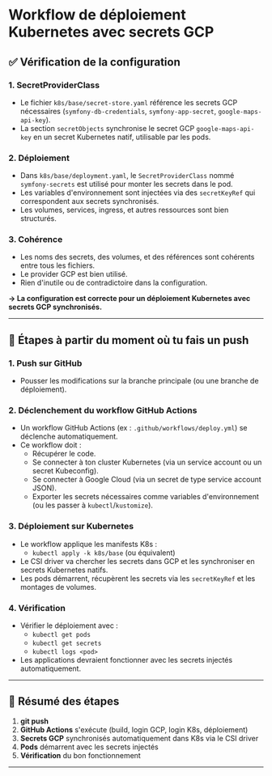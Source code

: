# Workflow de déploiement Kubernetes avec secrets GCP

## ✅ Vérification de la configuration

### 1. SecretProviderClass
- Le fichier `k8s/base/secret-store.yaml` référence les secrets GCP nécessaires (`symfony-db-credentials`, `symfony-app-secret`, `google-maps-api-key`).
- La section `secretObjects` synchronise le secret GCP `google-maps-api-key` en un secret Kubernetes natif, utilisable par les pods.

### 2. Déploiement
- Dans `k8s/base/deployment.yaml`, le `SecretProviderClass` nommé `symfony-secrets` est utilisé pour monter les secrets dans le pod.
- Les variables d'environnement sont injectées via des `secretKeyRef` qui correspondent aux secrets synchronisés.
- Les volumes, services, ingress, et autres ressources sont bien structurés.

### 3. Cohérence
- Les noms des secrets, des volumes, et des références sont cohérents entre tous les fichiers.
- Le provider GCP est bien utilisé.
- Rien d'inutile ou de contradictoire dans la configuration.

**→ La configuration est correcte pour un déploiement Kubernetes avec secrets GCP synchronisés.**

---

## 🚀 Étapes à partir du moment où tu fais un push

### 1. Push sur GitHub
- Pousser les modifications sur la branche principale (ou une branche de déploiement).

### 2. Déclenchement du workflow GitHub Actions
- Un workflow GitHub Actions (ex : `.github/workflows/deploy.yml`) se déclenche automatiquement.
- Ce workflow doit :
  - Récupérer le code.
  - Se connecter à ton cluster Kubernetes (via un service account ou un secret Kubeconfig).
  - Se connecter à Google Cloud (via un secret de type service account JSON).
  - Exporter les secrets nécessaires comme variables d'environnement (ou les passer à `kubectl`/`kustomize`).

### 3. Déploiement sur Kubernetes
- Le workflow applique les manifests K8s :
  - `kubectl apply -k k8s/base` (ou équivalent)
- Le CSI driver va chercher les secrets dans GCP et les synchroniser en secrets Kubernetes natifs.
- Les pods démarrent, récupèrent les secrets via les `secretKeyRef` et les montages de volumes.

### 4. Vérification
- Vérifier le déploiement avec :
  - `kubectl get pods`
  - `kubectl get secrets`
  - `kubectl logs <pod>`
- Les applications devraient fonctionner avec les secrets injectés automatiquement.

---

## 📝 Résumé des étapes

1. **git push**
2. **GitHub Actions** s'exécute (build, login GCP, login K8s, déploiement)
3. **Secrets GCP** synchronisés automatiquement dans K8s via le CSI driver
4. **Pods** démarrent avec les secrets injectés
5. **Vérification** du bon fonctionnement

---
